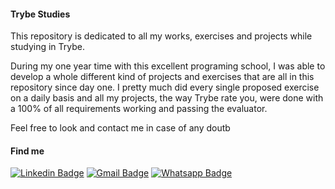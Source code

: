 #### Trybe Studies

This repository is dedicated to all my works, exercises and projects while studying in Trybe.

During my one year time with this excellent programing school, I was able to develop a whole different kind of projects and exercises that are all in this repository since day one. I pretty much did every single proposed exercise on a daily basis and all my projects, the way Trybe rate you, were done with a 100% of all requirements working and passing the evaluator.

Feel free to look and contact me in case of any doutb

#### Find me

  [![Linkedin Badge](https://img.shields.io/badge/linkedin-%230077B5.svg?&style=for-the-badge&logo=linkedin&logoColor=white&link=https://www.linkedin.com/in/henriquerezende/)](https://www.linkedin.com/in/henriquerezende/) 
  [![Gmail Badge](https://img.shields.io/badge/gmail-D14836?&style=for-the-badge&logo=gmail&logoColor=white&link=mailto:henriquerezendec@gmail.com)](mailto:henriquerezendec@gmail.com)
  [![Whatsapp Badge](https://img.shields.io/badge/WHATSAPP-25D366?&style=for-the-badge&logo=whatsapp&logoColor=white)](https://api.whatsapp.com/send?phone=553199888011&text=)

